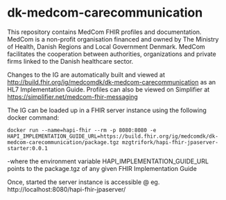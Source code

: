 # dk-medcom-carecommunication

This repository contains MedCom FHIR profiles and documentation. MedCom is a non-profit organisation financed and owned by The Ministry of Health, Danish Regions and Local Government Denmark. MedCom facilitates the cooperation between authorities, organizations and private firms linked to the Danish healthcare sector.

Changes to the IG are automatically built and viewed at http://build.fhir.org/ig/medcomdk/dk-medcom-carecommunication as an HL7 Implementation Guide. Profiles can also be viewed on Simplifier at https://simplifier.net/medcom-fhir-messaging

The IG can be loaded up in a FHIR server instance using the following docker command:

```
docker run --name=hapi-fhir --rm -p 8080:8080 -e HAPI_IMPLEMENTATION_GUIDE_URL=https://build.fhir.org/ig/medcomdk/dk-medcom-carecommunication/package.tgz mzgtrifork/hapi-fhir-jpaserver-starter:0.0.1
```
-where the environment variable HAPI_IMPLEMENTATION_GUIDE_URL points to the package.tgz of any given FHIR Implementation Guide

Once, started the server instance is accessible @ eg. http://localhost:8080/hapi-fhir-jpaserver/

